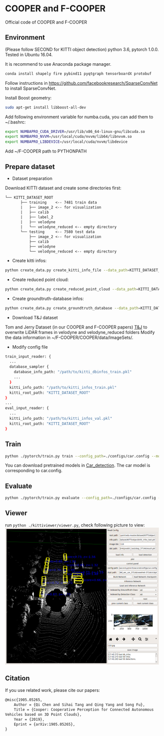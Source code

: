 # COOPER and F-COOPER
Official code of COOPER and F-COOPER 

## Environment
(Please follow SECOND for KITTI object detection)
python 3.6, pytorch 1.0.0. Tested in Ubuntu 16.04.

It is recommend to use Anaconda package manager.

```bash
conda install shapely fire pybind11 pyqtgraph tensorboardX protobuf
```
Follow instructions in https://github.com/facebookresearch/SparseConvNet to install SparseConvNet.

Install Boost geometry:

```bash
sudo apt-get install libboost-all-dev
```

Add following environment variable for numba.cuda, you can add them to ~/.bashrc:

```bash
export NUMBAPRO_CUDA_DRIVER=/usr/lib/x86_64-linux-gnu/libcuda.so
export NUMBAPRO_NVVM=/usr/local/cuda/nvvm/lib64/libnvvm.so
export NUMBAPRO_LIBDEVICE=/usr/local/cuda/nvvm/libdevice
```

Add  ~/F-COOPER path to PYTHONPATH


## Prepare dataset

* Dataset preparation

Download KITTI dataset and create some directories first:

```plain
└── KITTI_DATASET_ROOT
       ├── training    <-- 7481 train data
       |   ├── image_2 <-- for visualization
       |   ├── calib
       |   ├── label_2
       |   ├── velodyne
       |   └── velodyne_reduced <-- empty directory
       └── testing     <-- 7580 test data
           ├── image_2 <-- for visualization
           ├── calib
           ├── velodyne
           └── velodyne_reduced <-- empty directory
```

* Create kitti infos:

```bash
python create_data.py create_kitti_info_file --data_path=KITTI_DATASET_ROOT
```

* Create reduced point cloud:

```bash
python create_data.py create_reduced_point_cloud --data_path=KITTI_DATASET_ROOT
```

* Create groundtruth-database infos:

```bash
python create_data.py create_groundtruth_database --data_path=KITTI_DATASET_ROOT
```

* Download T&J dataset

Tom and Jerry Dataset (in our COOPER and F-COOPER papers) [T&J](https://drive.google.com/file/d/1xmQppUjvaGHbNOTkB_pwVy2HN85I-YHF/view?usp=sharing) to overwrite LiDAR frames in velodyne and velodyne_reduced folders
Modify the data information in ~/F-COOPER/COOPER/data/ImageSets/.

* Modify config file
```bash
train_input_reader: {
  ...
  database_sampler {
    database_info_path: "/path/to/kitti_dbinfos_train.pkl"
    ...
  }
  kitti_info_path: "/path/to/kitti_infos_train.pkl"
  kitti_root_path: "KITTI_DATASET_ROOT"
}
...
eval_input_reader: {
  ...
  kitti_info_path: "/path/to/kitti_infos_val.pkl"
  kitti_root_path: "KITTI_DATASET_ROOT"
}
```

## Train

```bash
python ./pytorch/train.py train --config_path=./configs/car.config --model_dir=/path/to/model_dir
```
You can download pretrained models in [Car_detection](https://drive.google.com/file/d/17OPH4YKlvGwuDumdVoz_5sGQ8nviCojr/view?usp=sharing). The car model is corresponding to car.config.

## Evaluate

```bash
python ./pytorch/train.py evaluate --config_path=./configs/car.config --model_dir=/path/to/model_dir
```

## Viewer

run ```python ./kittiviewer/viewer.py```, check following picture to view:
![GuidePic](https://raw.githubusercontent.com/Aug583/F-COOPER/master/images/result.png)

## Citation

If you use related work, please cite our papers:


    @misc{1905.05265,
        Author = {Qi Chen and Sihai Tang and Qing Yang and Song Fu},
        Title = {Cooper: Cooperative Perception for Connected Autonomous Vehicles based on 3D Point Clouds},
        Year = {2019},
        Eprint = {arXiv:1905.05265},
    }


